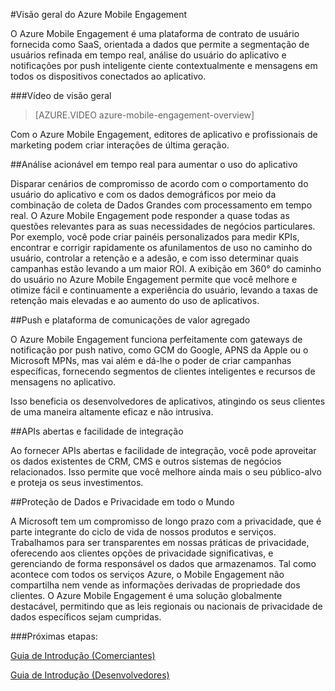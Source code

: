 <properties 
	pageTitle="Visão geral do Mobile Engagement" 
	description="Visão geral do Azure Mobile Engagement"
	services="mobile-engagement" 
	documentationCenter="mobile" 
	authors="piyushjo" 
	manager="dwrede" 
	editor="" />

<tags 
	ms.service="mobile-engagement" 
	ms.workload="mobile" 
	ms.tgt_pltfrm="mobile-multiple" 
	ms.devlang="na" 
	ms.topic="article" 
	ms.date="05/04/2015" 
	ms.author="piyushjo" />

#Visão geral do Azure Mobile Engagement

O Azure Mobile Engagement é uma plataforma de contrato de usuário fornecida como SaaS, orientada a dados que permite a segmentação de usuários refinada em tempo real, análise do usuário do aplicativo e notificações por push inteligente ciente contextualmente e mensagens em todos os dispositivos conectados ao aplicativo.

###Vídeo de visão geral
> [AZURE.VIDEO azure-mobile-engagement-overview]

Com o Azure Mobile Engagement, editores de aplicativo e profissionais de marketing podem criar interações de última geração.

##Análise acionável em tempo real para aumentar o uso do aplicativo

Disparar cenários de compromisso de acordo com o comportamento do usuário do aplicativo e com os dados demográficos por meio da combinação de coleta de Dados Grandes com processamento em tempo real. O Azure Mobile Engagement pode responder a quase todas as questões relevantes para as suas necessidades de negócios particulares. Por exemplo, você pode criar painéis personalizados para medir KPIs, encontrar e corrigir rapidamente os afunilamentos de uso no caminho do usuário, controlar a retenção e a adesão, e com isso determinar quais campanhas estão levando a um maior ROI. A exibição em 360° do caminho do usuário no Azure Mobile Engagement permite que você melhore e otimize fácil e continuamente a experiência do usuário, levando a taxas de retenção mais elevadas e ao aumento do uso de aplicativos.

##Push e plataforma de comunicações de valor agregado

O Azure Mobile Engagement funciona perfeitamente com gateways de notificação por push nativo, como GCM do Google, APNS da Apple ou o Microsoft MPNs, mas vai além e dá-lhe o poder de criar campanhas específicas, fornecendo segmentos de clientes inteligentes e recursos de mensagens no aplicativo.

Isso beneficia os desenvolvedores de aplicativos, atingindo os seus clientes de uma maneira altamente eficaz e não intrusiva.

##APIs abertas e facilidade de integração

Ao fornecer APIs abertas e facilidade de integração, você pode aproveitar os dados existentes de CRM, CMS e outros sistemas de negócios relacionados. Isso permite que você melhore ainda mais o seu público-alvo e proteja os seus investimentos.

##Proteção de Dados e Privacidade em todo o Mundo

A Microsoft tem um compromisso de longo prazo com a privacidade, que é parte integrante do ciclo de vida de nossos produtos e serviços. Trabalhamos para ser transparentes em nossas práticas de privacidade, oferecendo aos clientes opções de privacidade significativas, e gerenciando de forma responsável os dados que armazenamos. Tal como acontece com todos os serviços Azure, o Mobile Engagement não compartilha nem vende as informações derivadas de propriedade dos clientes. O Azure Mobile Engagement é uma solução globalmente destacável, permitindo que as leis regionais ou nacionais de privacidade de dados específicos sejam cumpridas.

###Próximas etapas:

[Guia de Introdução \(Comerciantes\)](mobile-engagement-define-your-mobile-engagement-strategy.md)

[Guia de Introdução \(Desenvolvedores\)](/documentation/services/mobile-engagement/)

<!--HONumber=54-->